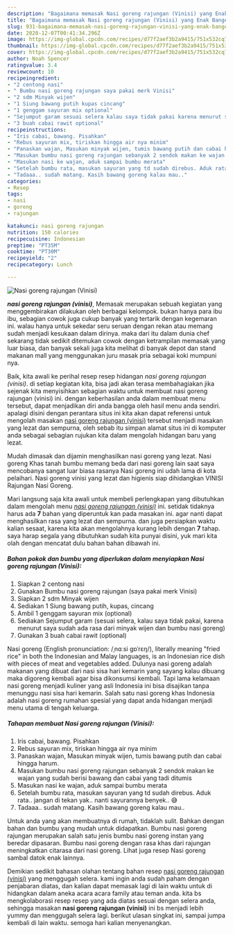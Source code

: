 ```yaml
---
description: "Bagaimana memasak Nasi goreng rajungan (Vinisi) yang Enak Banget"
title: "Bagaimana memasak Nasi goreng rajungan (Vinisi) yang Enak Banget"
slug: 931-bagaimana-memasak-nasi-goreng-rajungan-vinisi-yang-enak-banget
date: 2020-12-07T00:41:34.296Z
image: https://img-global.cpcdn.com/recipes/d77f2aef3b2a9415/751x532cq70/nasi-goreng-rajungan-vinisi-foto-resep-utama.jpg
thumbnail: https://img-global.cpcdn.com/recipes/d77f2aef3b2a9415/751x532cq70/nasi-goreng-rajungan-vinisi-foto-resep-utama.jpg
cover: https://img-global.cpcdn.com/recipes/d77f2aef3b2a9415/751x532cq70/nasi-goreng-rajungan-vinisi-foto-resep-utama.jpg
author: Noah Spencer
ratingvalue: 3.4
reviewcount: 10
recipeingredient:
- "2 centong nasi"
- " Bumbu nasi goreng rajungan saya pakai merk Vinisi"
- "2 sdm Minyak wijen"
- "1 Siung bawang putih kupas cincang"
- "1 genggam sayuran mix optional"
- "Sejumput garam sesuai selera kalau saya tidak pakai karena menurut saya sudah ada rasa dari minyak wijen dan bumbu nasi goreng"
- "3 buah cabai rawit optional"
recipeinstructions:
- "Iris cabai, bawang. Pisahkan"
- "Rebus sayuran mix, tiriskan hingga air nya minim"
- "Panaskan wajan, Masukan minyak wijen, tumis bawang putih dan cabai hingga harum."
- "Masukan bumbu nasi goreng rajungan sebanyak 2 sendok makan ke wajan yang sudah berisi bawang dan cabai yang tadi ditumis"
- "Masukan nasi ke wajan, aduk sampai bumbu merata"
- "Setelah bumbu rata, masukan sayuran yang td sudah direbus. Aduk rata.. jangan di tekan yak.. nanti sayurannya benyek.. 😅"
- "Tadaaa.. sudah matang. Kasih bawang goreng kalau mau.."
categories:
- Resep
tags:
- nasi
- goreng
- rajungan

katakunci: nasi goreng rajungan 
nutrition: 150 calories
recipecuisine: Indonesian
preptime: "PT35M"
cooktime: "PT30M"
recipeyield: "2"
recipecategory: Lunch

---
```



![Nasi goreng rajungan (Vinisi)](https://img-global.cpcdn.com/recipes/d77f2aef3b2a9415/751x532cq70/nasi-goreng-rajungan-vinisi-foto-resep-utama.jpg)

<b><i>nasi goreng rajungan (vinisi)</i></b>, Memasak merupakan sebuah kegiatan yang menggembirakan dilakukan oleh berbagai kelompok. bukan hanya para ibu ibu, sebagian cowok juga cukup banyak yang tertarik dengan kegemaran ini. walau hanya untuk sekedar seru seruan dengan rekan atau memang sudah menjadi kesukaan dalam dirinya. maka dari itu dalam dunia chef sekarang tidak sedikit ditemukan cowok dengan ketrampilan memasak yang luar biasa, dan banyak sekali juga kita melihat di banyak depot dan stand makanan mall yang menggunakan juru masak pria sebagai koki mumpuni nya.

Baik, kita awali ke perihal resep resep hidangan <i>nasi goreng rajungan (vinisi)</i>. di setiap kegiatan kita, bisa jadi akan terasa membahagiakan jika sejenak kita menyisihkan sebagian waktu untuk membuat nasi goreng rajungan (vinisi) ini. dengan keberhasilan anda dalam membuat menu tersebut, dapat menjadikan diri anda bangga oleh hasil menu anda sendiri. apalagi disini dengan perantara situs ini kita akan dapat referensi untuk mengolah masakan <u>nasi goreng rajungan (vinisi)</u> tersebut menjadi masakan yang lezat dan sempurna, oleh sebab itu simpan alamat situs ini di komputer anda sebagai sebagian rujukan kita dalam mengolah hidangan baru yang lezat.

Mudah dimasak dan dijamin menghasilkan nasi goreng yang lezat. Nasi goreng Khas tanah bumbu memang beda dari nasi goreng lain saat saya mencobanya sangat luar biasa rasanya Nasi goreng ini udah lama di kota pelaihari. Nasi goreng vinisi yang lezat dan higienis siap dihidangkan VINISI Rajungan Nasi Goreng.


Mari langsung saja kita awali untuk membeli perlengkapan yang dibutuhkan dalam mengolah menu <u><i>nasi goreng rajungan (vinisi)</i></u> ini. setidak tidaknya harus ada <b>7</b> bahan yang diperuntuk kan pada masakan ini. agar nanti dapat menghasilkan rasa yang lezat dan sempurna. dan juga persiapkan waktu kalian sesaat, karena kita akan mengolahnya kurang lebih dengan <b>7</b> tahap. saya harap segala yang dibutuhkan sudah kita punyai disini, yuk mari kita olah dengan mencatat dulu bahan bahan dibawah ini.

<!--inarticleads1-->

##### Bahan pokok dan bumbu yang diperlukan dalam menyiapkan Nasi goreng rajungan (Vinisi):

1. Siapkan 2 centong nasi
1. Gunakan  Bumbu nasi goreng rajungan (saya pakai merk Vinisi)
1. Siapkan 2 sdm Minyak wijen
1. Sediakan 1 Siung bawang putih, kupas, cincang
1. Ambil 1 genggam sayuran mix (optional)
1. Sediakan Sejumput garam (sesuai selera, kalau saya tidak pakai, karena menurut saya sudah ada rasa dari minyak wijen dan bumbu nasi goreng)
1. Gunakan 3 buah cabai rawit (optional)


Nasi goreng (English pronunciation: /ˌnɑːsi ɡɒˈrɛŋ/), literally meaning &#34;fried rice&#34; in both the Indonesian and Malay languages, is an Indonesian rice dish with pieces of meat and vegetables added. Dulunya nasi goreng adalah makanan yang dibuat dari nasi sisa hari kemarin yang sayang kalau dibuang maka digoreng kembali agar bisa dikonsumsi kembali. Tapi lama kelamaan nasi goreng menjadi kuliner yang asli Indonesia ini bisa disajikan tanpa menunggu nasi sisa hari kemarin. Salah satu nasi goreng khas Indonesia adalah nasi goreng rumahan spesial yang dapat anda hidangan menjadi menu utama di tengah keluarga. 

<!--inarticleads2-->

##### Tahapan membuat Nasi goreng rajungan (Vinisi):

1. Iris cabai, bawang. Pisahkan
1. Rebus sayuran mix, tiriskan hingga air nya minim
1. Panaskan wajan, Masukan minyak wijen, tumis bawang putih dan cabai hingga harum.
1. Masukan bumbu nasi goreng rajungan sebanyak 2 sendok makan ke wajan yang sudah berisi bawang dan cabai yang tadi ditumis
1. Masukan nasi ke wajan, aduk sampai bumbu merata
1. Setelah bumbu rata, masukan sayuran yang td sudah direbus. Aduk rata.. jangan di tekan yak.. nanti sayurannya benyek.. 😅
1. Tadaaa.. sudah matang. Kasih bawang goreng kalau mau..


Untuk anda yang akan membuatnya di rumah, tidaklah sulit. Bahkan dengan bahan dan bumbu yang mudah untuk didapatkan. Bumbu nasi goreng rajungan merupakan salah satu jenis bumbu nasi goreng instan yang beredar dipasaran. Bumbu nasi goreng dengan rasa khas dari rajungan meningkatkan citarasa dari nasi goreng. Lihat juga resep Nasi goreng sambal datok enak lainnya. 

Demikian sedikit bahasan olahan tentang bahan resep <u>nasi goreng rajungan (vinisi)</u> yang menggugah selera. kami ingin anda sudah paham dengan penjabaran diatas, dan kalian dapat memasak lagi di lain waktu untuk di hidangkan dalam aneka acara acara family atau teman anda. kita bs mengkolaborasi resep resep yang ada diatas sesuai dengan selera anda, sehingga masakan <b>nasi goreng rajungan (vinisi)</b> ini bs menjadi lebih yummy dan menggugah selera lagi. berikut ulasan singkat ini, sampai jumpa kembali di lain waktu. semoga hari kalian menyenangkan.
